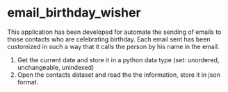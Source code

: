 # email_birthday_wisher

This application has been developed for automate the sending of emails to those contacts who are celebrating birthday. Each email sent has been customized in such a way that it calls the person by his name in the email.

1. Get the current date and store it in a python data type (set: unordered, unchangeable, unindexed)
2. Open the contacts dataset and read the the information, store it in json format.